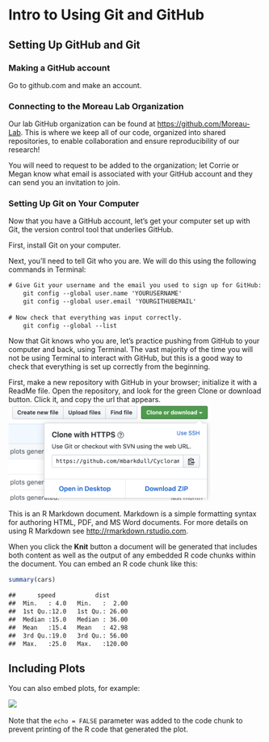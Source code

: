 Intro to Using Git and GitHub
================

## Setting Up GitHub and Git

### Making a GitHub account

Go to github.com and make an account.

### Connecting to the Moreau Lab Organization

Our lab GitHub organization can be found at
<https://github.com/Moreau-Lab>. This is where we keep all of our code,
organized into shared repositories, to enable collaboration and ensure
reproducibility of our research\!

You will need to request to be added to the organization; let Corrie or
Megan know what email is associated with your GitHub account and they
can send you an invitation to join.

### Setting Up Git on Your Computer

Now that you have a GitHub account, let’s get your computer set up with
Git, the version control tool that underlies GitHub.

First, install Git on your computer.

Next, you’ll need to tell Git who you are. We will do this using the
following commands in
    Terminal:

    # Give Git your username and the email you used to sign up for GitHub:
        git config --global user.name 'YOURUSERNAME'
        git config --global user.email 'YOURGITHUBEMAIL'
    
    # Now check that everything was input correctly.
        git config --global --list

Now that Git knows who you are, let’s practice pushing from GitHub to
your computer and back, using Terminal. The vast majority of the time
you will not be using Terminal to interact with GitHub, but this is a
good way to check that everything is set up correctly from the
beginning.

First, make a new repository with GitHub in your browser; initialize it
with a ReadMe file. Open the repository, and look for the green Clone or
download button. Click it, and copy the url that appears.
<img src="images/CopySSH.png" width="400px" />

This is an R Markdown document. Markdown is a simple formatting syntax
for authoring HTML, PDF, and MS Word documents. For more details on
using R Markdown see <http://rmarkdown.rstudio.com>.

When you click the **Knit** button a document will be generated that
includes both content as well as the output of any embedded R code
chunks within the document. You can embed an R code chunk like this:

``` r
summary(cars)
```

    ##      speed           dist       
    ##  Min.   : 4.0   Min.   :  2.00  
    ##  1st Qu.:12.0   1st Qu.: 26.00  
    ##  Median :15.0   Median : 36.00  
    ##  Mean   :15.4   Mean   : 42.98  
    ##  3rd Qu.:19.0   3rd Qu.: 56.00  
    ##  Max.   :25.0   Max.   :120.00

## Including Plots

You can also embed plots, for example:

![](GitGitHubTutorial_files/figure-gfm/pressure-1.png)<!-- -->

Note that the `echo = FALSE` parameter was added to the code chunk to
prevent printing of the R code that generated the plot.
